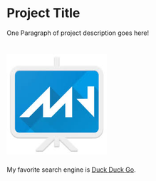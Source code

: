# Project Title

One Paragraph of project description goes here!

# ![image link](images/marp.jpeg)

My favorite search engine is [Duck Duck Go](https://duckduckgo.com).

